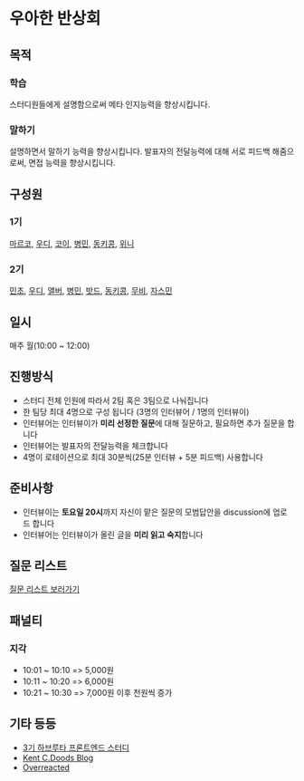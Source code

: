 # 우아한 반상회

## 목적

### 학습

스터디원들에게 설명함으로써 메타 인지능력을 향상시킵니다.

### 말하기

설명하면서 말하기 능력을 향상시킵니다.
발표자의 전달능력에 대해 서로 피드백 해줌으로써, 면접 능력을 향상시킵니다.

## 구성원

### 1기

[마르코](https://github.com/wonsss), [우디](https://github.com/greenblues1190), [코이](https://github.com/InKyoJeong), [병민](https://github.com/airman5573), [동키콩](https://github.com/JUDONGHYEOK), [위니](https://github.com/rladpwl0512)

### 2기

[민초](https://github.com/jswith), [우디](https://github.com/greenblues1190), [앨버](https://github.com/al-bur), [병민](https://github.com/airman5573), [밧드](https://github.com/kamwoo), [동키콩](https://github.com/JUDONGHYEOK), [무비](https://github.com/byhhh2), [자스민](https://github.com/hwangstar156)

## 일시

매주 월(10:00 ~ 12:00)

## 진행방식

- 스터디 전체 인원에 따라서 2팀 혹은 3팀으로 나눠집니다
- 한 팀당 최대 4명으로 구성 됩니다 (3명의 인터뷰어 / 1명의 인터뷰이)
- 인터뷰어는 인터뷰이가 **미리 선정한 질문**에 대해 질문하고, 필요하면 추가 질문을 합니다
- 인터뷰어는 발표자의 전달능력을 체크합니다
- 4명이 로테이션으로 최대 30분씩(25분 인터뷰 + 5분 피드백) 사용합니다

## 준비사항

- 인터뷰이는 **토요일 20시**까지 자신이 맡은 질문의 모범답안을 discussion에 업로드 합니다
- 인터뷰어는 인터뷰이가 올린 글을 **미리 읽고 숙지**합니다

## 질문 리스트

[질문 리스트 보러가기](./question-list.md)

## 패널티

### 지각

- 10:01 ~ 10:10 => 5,000원
- 10:11 ~ 10:20 => 6,000원
- 10:21 ~ 10:30 => 7,000원
이후 천원씩 증가

## 기타 등등

- [3기 하브루타 프론트엔드 스터디](https://github.com/woowacourse-fe-study/havruta-frontend)
- [Kent C.Doods Blog](https://kentcdodds.com/blog)
- [Overreacted](https://overreacted.io/)
